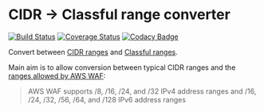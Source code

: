 # CIDR -> Classful range converter

[![Build Status](https://travis-ci.org/tomelliff/cidr-classful-converter.svg?branch=master)](https://travis-ci.org/tomelliff/cidr-classful-converter) [![Coverage Status](https://coveralls.io/repos/github/tomelliff/cidr-classful-converter/badge.svg?branch=master)](https://coveralls.io/github/tomelliff/cidr-classful-converter?branch=master) [![Codacy Badge](https://api.codacy.com/project/badge/Grade/5d6cb0375a2544dd90bdb215f0fecf54)](https://www.codacy.com/app/tomelliff/cidr-classful-converter?utm_source=github.com&amp;utm_medium=referral&amp;utm_content=tomelliff/cidr-classful-converter&amp;utm_campaign=Badge_Grade)

Convert between [CIDR ranges](https://en.wikipedia.org/wiki/Classless_Inter-Domain_Routing) and [Classful ranges](https://en.wikipedia.org/wiki/Classful_network).

Main aim is to allow conversion between typical CIDR ranges and the [ranges allowed by AWS WAF](http://docs.aws.amazon.com/waf/latest/developerguide/web-acl-ip-conditions.html):

> AWS WAF supports /8, /16, /24, and /32 IPv4 address ranges and /16, /24, /32, /56, /64, and /128 IPv6 address ranges
